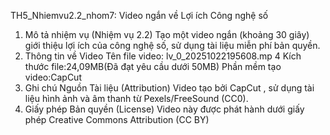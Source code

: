  TH5_Nhiemvu2.2_nhom7: Video ngắn về Lợi ích Công nghệ số
 1. Mô tả nhiệm vụ (Nhiệm vụ 2.2)
Tạo một video ngắn (khoảng 30 giây) giới thiệu lợi ích của công nghệ số, sử dụng tài liệu miễn phí bản quyền.
 2. Thông tin về Video
Tên file video:
lv_0_20251022195608.mp 4
Kích thước file:24,09MB(Đã đạt yêu cầu dưới 50MB)
Phần mềm tạo video:CapCut
4. Ghi chú Nguồn Tài liệu (Attribution)
Video tạo bởi CapCut , sử dụng tài liệu hình ảnh và âm thanh từ 
Pexels/FreeSound (CC0).
5. Giấy phép Bản quyền (License)
Video này được phát hành dưới giấy phép Creative Commons Attribution (CC BY) 
